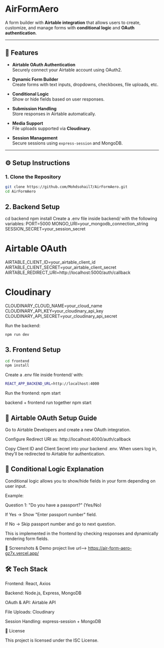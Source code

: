 # AirFormAero   

A form builder with **Airtable integration** that allows users to create, customize, and manage forms with **conditional logic** and **OAuth authentication**.  

---

## 🚀 Features  

- **Airtable OAuth Authentication**  
  Securely connect your Airtable account using OAuth2.  

- **Dynamic Form Builder**  
  Create forms with text inputs, dropdowns, checkboxes, file uploads, etc.  

- **Conditional Logic**  
  Show or hide fields based on user responses.  

- **Submission Handling**  
  Store responses in Airtable automatically.  

- **Media Support**  
  File uploads supported via **Cloudinary**.  

- **Session Management**  
  Secure sessions using `express-session` and MongoDB.  

---

## ⚙️ Setup Instructions  

### 1. Clone the Repository  
```bash
git clone https://github.com/Mohdsohail7/AirFormAero.git
cd AirFormAero
```
## 2. Backend Setup
cd backend
npm install
Create a .env file inside backend/ with the following variables:
PORT=5000
MONGO_URI=your_mongodb_connection_string
SESSION_SECRET=your_session_secret

# Airtable OAuth
AIRTABLE_CLIENT_ID=your_airtable_client_id
AIRTABLE_CLIENT_SECRET=your_airtable_client_secret
AIRTABLE_REDIRECT_URI=http://localhost:5000/auth/callback

# Cloudinary
CLOUDINARY_CLOUD_NAME=your_cloud_name
CLOUDINARY_API_KEY=your_cloudinary_api_key
CLOUDINARY_API_SECRET=your_cloudinary_api_secret

Run the backend:
```bash 
npm run dev
```
## 3. Frontend Setup
```bash
cd frontend
npm install
```
Create a .env file inside frontend/ with:
``` bash
REACT_APP_BACKEND_URL=http://localhost:4000
```
Run the frontend:
npm start

backend + frontend run together
npm start

## 🔑 Airtable OAuth Setup Guide

Go to Airtable Developers and create a new OAuth integration.

Configure Redirect URI as:
http://localhost:4000/auth/callback

Copy Client ID and Client Secret into your backend .env.
When users log in, they’ll be redirected to Airtable for authentication.

## 🧩 Conditional Logic Explanation

Conditional logic allows you to show/hide fields in your form depending on user input.

Example:

Question 1: "Do you have a passport?" (Yes/No)

If Yes → Show "Enter passport number" field.

If No → Skip passport number and go to next question.

This is implemented in the frontend by checking responses and dynamically rendering form fields.

📸 Screenshots & Demo
project live url--> https://air-form-aero-gz7x.vercel.app/

## 🛠️ Tech Stack

Frontend: React, Axios

Backend: Node.js, Express, MongoDB

OAuth & API: Airtable API

File Uploads: Cloudinary

Session Handling: express-session + MongoDB

📄 License

This project is licensed under the ISC License.
